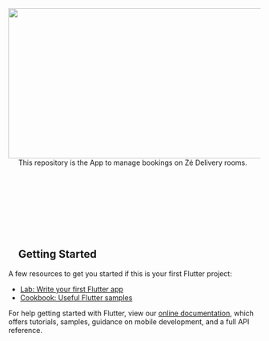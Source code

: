 <img src="https://static.cineclick.com.br/adm/uploads/banco_imagens/31/602x0_1464123853.jpg" align="left" width="600px" height="300px"/>
<img align="left" width="0" height="192px" hspace="10"/>


This repository is the App to manage bookings on Zé Delivery rooms.

<br /><br /><br /><br /><br /><br /><br />

## Getting Started

A few resources to get you started if this is your first Flutter project:

- [Lab: Write your first Flutter app](https://flutter.dev/docs/get-started/codelab)
- [Cookbook: Useful Flutter samples](https://flutter.dev/docs/cookbook)

For help getting started with Flutter, view our
[online documentation](https://flutter.dev/docs), which offers tutorials,
samples, guidance on mobile development, and a full API reference.
